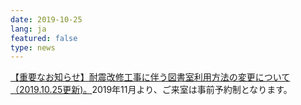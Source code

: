 ```yaml
---
date: 2019-10-25
lang: ja
featured: false
type: news
---
```

<a href="https://www.hi.u-tokyo.ac.jp/tosho/kouji.html" target="_blank">【重要なお知らせ】耐震改修工事に伴う図書室利用方法の変更について（2019.10.25更新)。</a>2019年11月より、ご来室は事前予約制となります。
